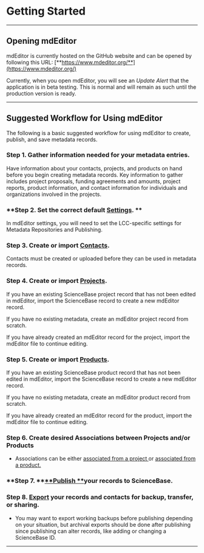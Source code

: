 # Getting Started

---

## Opening mdEditor

mdEditor is currently hosted on the GitHub website and can be opened by following this URL: [**https://www.mdeditor.org/**](https://www.mdeditor.org/)

Currently, when you open mdEditor, you will see an _Update Alert_ that the application is in beta testing. This is normal and will remain as such until the production version is ready.

---

## Suggested Workflow for Using mdEditor

The following is a basic suggested workflow for using mdEditor to create, publish, and save metadata records.

### **Step 1. Gather information needed for your metadata entries.**

Have information about your contacts, projects, and products on hand before you begin creating metadata records. Key information to gather includes project proposals, funding agreements and amounts, project reports, product information, and contact information for individuals and organizations involved in the projects. 

### **Step 2. Set the correct default **[**Settings**](/settings.md).** **

In mdEditor settings, you will need to set the LCC-specific settings for Metadata Repositories and Publishing.

### **Step 3. Create or import **[**Contacts**](/contacts.md)**.**

Contacts must be created or uploaded before they can be used in metadata records.

### **Step 4. Create or import **[**Projects**](/project-entry-guidance.md)**.**

If you have an existing ScienceBase project record that has not been edited in mdEditor, import the ScienceBase record to create a new mdEditor record.

If you have no existing metadata, create an mdEditor project record from scratch.

If you have already created an mdEditor record for the project, import the mdEditor file to continue editing.

### **Step 5. Create or import **[**Products**](/product-entry-guidance.md)**.**

If you have an existing ScienceBase product record that has not been edited in mdEditor, import the ScienceBase record to create a new mdEditor record.

If you have no existing metadata, create an mdEditor product record from scratch.

If you have already created an mdEditor record for the product, import the mdEditor file to continue editing.

### **Step 6. Create desired Associations between Projects and/or Products**

* Associations can be either [associated from a project ](/record/main/associating-records.md)or [associated from a product.](/product-entry-guidance/associating-records-products.md)

### **Step 7. **[**Publish **](/publish.md)**your records to ScienceBase.**

### **Step 8. **[**Export**](/data-management.md)** your records and contacts for backup, transfer, or sharing.**

* You may want to export working backups before publishing depending on your situation, but archival exports should be done after publishing since publishing can alter records, like adding or changing a ScienceBase ID.

---



